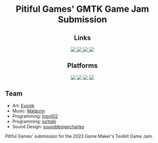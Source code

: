 <h1 style="text-align:center">Pitiful Games' GMTK Game Jam Submission</h1>
<h2 style="text-align:center">Links</h2>
<div style="text-align:center">
    <a href="https://jngo102.itch.io/gmtk-game-jam" alt="Itch.io profile">
        <img src="https://img.shields.io/badge/Itch-%23FF0B34.svg?style=for-the-badge&logo=Itch.io&logoColor=white" />
    </a>
    <a href="unityhub://2023.1.0f1/a008fa768e6c" alt="Unity version">
        <img src="https://img.shields.io/badge/Unity_version-2022.3.2f1-lightgray" />
    </a>
    <a href="https://github.com/Pitiful-Games/GMTK-GameJam/actions/workflows/ci.yml" alt="Build status">
        <img src="https://github.com/Pitiful-Games/GMTK-GameJam/actions/workflows/ci.yml/badge.svg" />
    </a>
    <a href="https://github.com/Pitiful-Games/GMTK-GameJam/commits/" alt="Commit activity">
        <img src="https://img.shields.io/github/commit-activity/m/Pitiful-Games/GMTK-GameJam" />
    </a>
</div>
<h2 style="text-align:center">Platforms</h2>
<div style="text-align:center">
    <img src="https://img.shields.io/badge/Windows-blue" />
    <img src="https://img.shields.io/badge/macOS-white" />
    <img src="https://img.shields.io/badge/Linux-orange" />
    <img src="https://img.shields.io/badge/Browser-red" />
</div>

## Team
- Art: [Evonik](https://linktr.ee/evonik_k)
- Music: [Maldurin]()
- Programming: [jngo102](https://linktr.ee/jngo102)
- Programming: [juritobi]()
- Sound Design: [sounddesigncharles]()


Pitiful Games' submission for the 2023 Game Maker's Toolkit Game Jam.